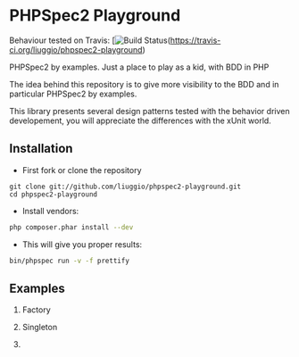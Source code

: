 PHPSpec2 Playground
===================

Behaviour tested on Travis: [![Build Status](https://travis-ci.org/liuggio/phpspec2-playground.png)(https://travis-ci.org/liuggio/phpspec2-playground)

PHPSpec2 by examples. Just a place to play as a kid, with BDD in PHP

The idea behind this repository is to give more visibility to the BDD and in particular PHPSpec2 by examples.

This library presents several design patterns tested with the behavior driven developement,
you will appreciate the differences with the xUnit world.


## Installation

- First fork or clone the repository

```
git clone git://github.com/liuggio/phpspec2-playground.git
cd phpspec2-playground
```

- Install vendors:

``` bash
php composer.phar install --dev
```

- This will give you proper results:

``` bash
bin/phpspec run -v -f prettify
```


## Examples

1. Factory

2. Singleton

3.


